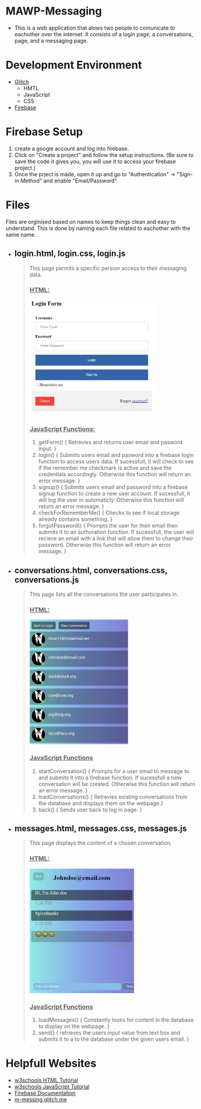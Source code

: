 # MAWP-Messaging

* This is a web application that alows two people to comunicate to eachother over the internet. It consists of a login page, a conversations, page, and a messaging page.

# Development Environment

* [Glitch](https://www.glitch.com/)
  * HMTL
  * JavaScript
  * CSS
* [Firebase](https://firebase.google.com/)

# Firebase Setup

1. create a google account and log into firebase.
2. Click on "Create a project" and follow the setup instructions. (Be sure to save the code it gives you, you will use it to access your firebase project.)
3. Once the prject is made, open it up and go to "Authentication" -> "Sign-in Method" and enable "Email/Password".

# Files

Files are orginised based on names to keep things clean and easy to understand. This is done by naming each file related to eachother with the same name.

* ## login.html, login.css, login.js

  > This page permits a specific persion access to their messaging data.
  >
  > ### <u>HTML:</u>
  >
  > ![](login.JPG)
  >
  > ### <u>JavaScript Functions:</u>
  >
  > 1. getForm()
  >    { Retrevies and returns user email and pasword input. }
  > 2. login()
  >    { Submits users email and pasword into a firebase login function to access users data. If sucessfull, it will check to see if the remember me checkmark is active and save the credentials accordingly. Otherwise this function will return an error message. }
  > 3. signup()
  >    { Submits users email and password into a firebase signup function to create a new user account. If sucessfull, it will log the user in automaticly. Otherwise this function will return an error message. }
  > 4. checkForRememberMe()
  >    { Checks to see if local storage already contains something. }
  > 5. forgotPassword()
  >    { Prompts the user for their email then submits it to an authoration function. If sucessfull, the user will recieve an email with a link that will allow them to change their password. Otherwise this function will return an error message. }
  >
* ## conversations.html, conversations.css, conversations.js

  > This page lists all the conversations the user participates in.
  >
  > ### <u>HTML:</u>
  >
  > ![](conversations.JPG)
  >
  > ### <u>JavaScript Functions</u>
  >
  > 1. startConversation()
  >    { Prompts for a user email to message to and submits it into a firebase function. If sucessfull a new conversation will be created. Otherwise this function will return an error message. }
  > 2. loadConversations()
  >    { Retrevies existing conversations from the database and displays them on the webpage.}
  > 3. back()
  >    { Sends user back to log in page. }
  >
* ## messages.html, messages.css, messages.js

  > This page displays the content of a chosen conversation.
  >
  > ### <u>HTML:</u>
  >
  > ![](messages.JPG)
  >
  > ### <u>JavaScript Functions</u>
  >
  > 1. loadMessages()
  >    { Constantly looks for content in the database to display on the webpage. }
  > 2. send()
  >    { retrieves the users input value from text box and submits it to a to the database under the given users email. }
  >

# Helpfull Websites

* [w3schools HTML Tutorial](https://www.w3schools.com/html/default.asp)
* [w3schools JavaScript Tutorial](https://www.w3schools.com/js/default.asp)
* [Firebase Documentation](https://firebase.google.com/docs/)
* [m-messing.glitch.me](https://m-messing.glitch.me/)
